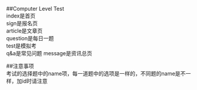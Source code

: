 ##Computer Level Test       
index是首页        
sign是报名页       
article是文章页        
question是每日一题       
test是模拟考       
q&a是常见问题
message是资讯总页

##注意事项      
考试的选择题中的name项，每一道题中的选项是一样的，不同题的name是不一样，加id时请注意      
